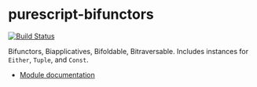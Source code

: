 purescript-bifunctors
=====================

[![Build Status](https://travis-ci.org/purescript/purescript-bifunctors.svg?branch=master)](https://travis-ci.org/purescript/purescript-bifunctors)

Bifunctors, Biapplicatives, Bifoldable, Bitraversable. Includes instances for `Either`, `Tuple`, and `Const`.

- [Module documentation](docs/Module.md)

